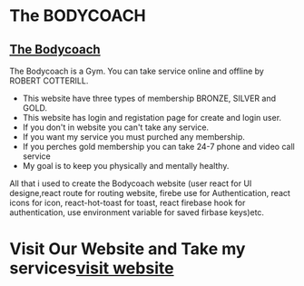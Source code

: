 # The BODYCOACH
## [The Bodycoach](https://the-bodycoach-cf175.web.app/)

The Bodycoach is a Gym. You can take service online and offline by ROBERT COTTERILL.

* This website have three types of membership BRONZE, SILVER and GOLD.
* This website has login and registation page for create and login user.
* If you don't in website you can't take any service.
* If you want my service you must purched any membership.
* If you perches gold membership you can take 24-7 phone and video call service
* My goal is to keep you physically and mentally healthy.

All that i used to create the Bodycoach website (user react for UI designe,react route for routing website, firebe use for Authentication, react icons for icon, react-hot-toast for toast, react firebase hook for authentication, use environment variable for saved firbase keys)etc.


# Visit Our Website and Take my services[visit website](https://the-bodycoach-cf175.web.app/)
